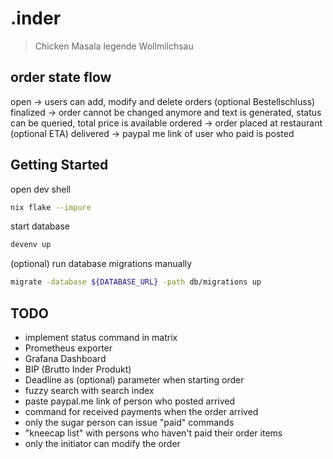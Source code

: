 # .inder

> Chicken Masala legende Wollmilchsau

## order state flow

open -> users can add, modify and delete orders (optional Bestellschluss)
finalized -> order cannot be changed anymore and text is generated, status can
        be queried, total price is available
ordered -> order placed at restaurant (optional ETA)
delivered -> paypal me link of user who paid is posted


## Getting Started

open dev shell

```bash
nix flake --impure
```

start database

```bash
devenv up
```

(optional) run database migrations manually

```bash
migrate -database ${DATABASE_URL} -path db/migrations up
```

## TODO

- implement status command in matrix
- Prometheus exporter
- Grafana Dashboard
- BIP (Brutto Inder Produkt)
- Deadline as (optional) parameter when starting order
- fuzzy search with search index
- paste paypal.me link of person who posted arrived
- command for received payments when the order arrived
- only the sugar person can issue "paid" commands
- "kneecap list" with persons who haven't paid their order items
- only the initiator can modify the order

